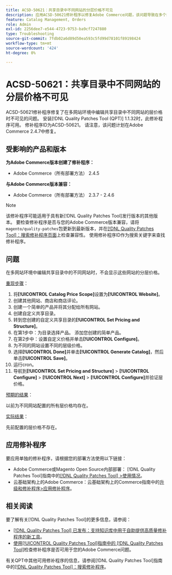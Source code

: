 ```yaml
---
title: ACSD-50621：共享目录中不同网站的分层价格不可见
description: 应用ACSD-50621修补程序以修复Adobe Commerce问题，该问题导致在多个网站环境中编辑共享目录中的不同网站时，无法看到这些网站的层价格。
feature: Catalog Management, Orders
role: Admin
exl-id: 2256dee7-e544-4723-9753-ba9cf7247880
type: Troubleshooting
source-git-commit: 7fdb02a6d89d50ea593c5fd99d78101f89198424
workflow-type: tm+mt
source-wordcount: '424'
ht-degree: 0%

---
```


# ACSD-50621：共享目录中不同网站的分层价格不可见

ACSD-50621修补程序修复了在多网站环境中编辑共享目录中不同网站的层价格时不可见的问题。 安装[!DNL Quality Patches Tool (QPT)] 1.1.32时，此修补程序可用。 修补程序ID为ACSD-50621。 请注意，该问题计划在Adobe Commerce 2.4.7中修复。

## 受影响的产品和版本

**为Adobe Commerce版本创建了修补程序：**

* Adobe Commerce（所有部署方法） 2.4.5

**与Adobe Commerce版本兼容：**

* Adobe Commerce（所有部署方法） 2.3.7 - 2.4.6

>[!NOTE]
>
>该修补程序可能适用于具有新[!DNL Quality Patches Tool]发行版本的其他版本。 要检查修补程序是否与您的Adobe Commerce版本兼容，请将`magento/quality-patches`包更新到最新版本，并在[[!DNL Quality Patches Tool]：搜索修补程序页面](https://experienceleague.adobe.com/tools/commerce-quality-patches/index.html?lang=zh-Hans)上检查兼容性。 使用修补程序ID作为搜索关键字来查找修补程序。

## 问题

在多网站环境中编辑共享目录中的不同网站时，不会显示这些网站的分层价格。

<u>重现步骤</u>：

1. 将&#x200B;**[!UICONTROL Catalog Price Scope]**&#x200B;设置为&#x200B;**[!UICONTROL Website]**。
1. 创建其他网站、商店和商店评论。
1. 创建一个简单的产品并将其分配给所有网站。
1. 创建自定义共享目录。
1. 转到您创建的自定义共享目录的&#x200B;**[!UICONTROL Set Pricing and Structure]**。
1. 在第1步中：为目录选择产品。 添加您创建的简单产品。
1. 在第2步中：设置自定义价格并单击&#x200B;**[!UICONTROL Configure]**。
1. 为不同的网站设置不同的层级价格。
1. 选择&#x200B;**[!UICONTROL Done]**&#x200B;并单击&#x200B;**[!UICONTROL Generate Catalog]**，然后单击&#x200B;**[!UICONTROL Save]**。
1. 运行cron。
1. 导航到&#x200B;**[!UICONTROL Set Pricing and Structure]** > **[!UICONTROL Configure]** > **[!UICONTROL Next]** > **[!UICONTROL Configure]**&#x200B;并验证层价格。

<u>预期的结果</u>：

以前为不同网站配置的所有层价格均存在。

<u>实际结果</u>：

先前配置的层价格不存在。

## 应用修补程序

要应用单独的修补程序，请根据您的部署方法使用以下链接：

* Adobe Commerce或Magento Open Source内部部署： [!DNL Quality Patches Tool]指南中的[[!DNL Quality Patches Tool] >使用情况](/help/tools/quality-patches-tool/usage.md)。
* 云基础架构上的Adobe Commerce：云基础架构上的Commerce指南中的[升级和修补程序>应用修补程序](https://experienceleague.adobe.com/docs/commerce-cloud-service/user-guide/develop/upgrade/apply-patches.html?lang=zh-Hans)。

## 相关阅读

要了解有关[!DNL Quality Patches Tool]的更多信息，请参阅：

* [[!DNL Quality Patches Tool] 已发布：支持知识库中用于自助提供高质量修补程序的新工具](https://experienceleague.adobe.com/zh-hans/docs/commerce-operations/tools/quality-patches-tool/quality-patches-tool-to-self-serve-quality-patches)。
* [使用[!UICONTROL Quality Patches Tool]指南中的 [!DNL Quality Patches Tool]](/help/tools/quality-patches-tool/patches-available-in-qpt/check-patch-for-magento-issue-with-magento-quality-patches.md)检查修补程序是否可用于您的Adobe Commerce问题。


有关QPT中其他可用修补程序的信息，请参阅[!DNL Quality Patches Tool]指南中的[[!DNL Quality Patches Tool]：搜索修补程序](https://experienceleague.adobe.com/tools/commerce-quality-patches/index.html?lang=zh-Hans)。
